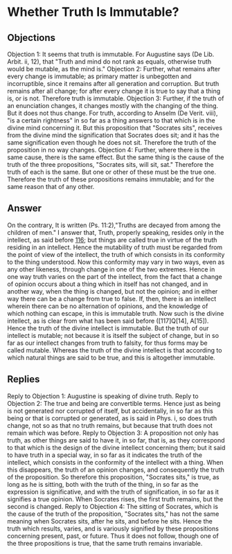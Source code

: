 # Whether Truth Is Immutable?
## Objections
Objection 1: It seems that truth is immutable. For Augustine says (De Lib. Arbit. ii, 12), that "Truth and mind do not rank as equals, otherwise truth would be mutable, as the mind is."
Objection 2: Further, what remains after every change is immutable; as primary matter is unbegotten and incorruptible, since it remains after all generation and corruption. But truth remains after all change; for after every change it is true to say that a thing is, or is not. Therefore truth is immutable.
Objection 3: Further, if the truth of an enunciation changes, it changes mostly with the changing of the thing. But it does not thus change. For truth, according to Anselm (De Verit. viii), "is a certain rightness" in so far as a thing answers to that which is in the divine mind concerning it. But this proposition that "Socrates sits", receives from the divine mind the signification that Socrates does sit; and it has the same signification even though he does not sit. Therefore the truth of the proposition in no way changes.
Objection 4: Further, where there is the same cause, there is the same effect. But the same thing is the cause of the truth of the three propositions, "Socrates sits, will sit, sat." Therefore the truth of each is the same. But one or other of these must be the true one. Therefore the truth of these propositions remains immutable; and for the same reason that of any other.
## Answer
On the contrary, It is written (Ps. 11:2),"Truths are decayed from among the children of men."
I answer that, Truth, properly speaking, resides only in the intellect, as said before [116](A[1]); but things are called true in virtue of the truth residing in an intellect. Hence the mutability of truth must be regarded from the point of view of the intellect, the truth of which consists in its conformity to the thing understood. Now this conformity may vary in two ways, even as any other likeness, through change in one of the two extremes. Hence in one way truth varies on the part of the intellect, from the fact that a change of opinion occurs about a thing which in itself has not changed, and in another way, when the thing is changed, but not the opinion; and in either way there can be a change from true to false. If, then, there is an intellect wherein there can be no alternation of opinions, and the knowledge of which nothing can escape, in this is immutable truth. Now such is the divine intellect, as is clear from what has been said before ([117]Q[14], A[15]). Hence the truth of the divine intellect is immutable. But the truth of our intellect is mutable; not because it is itself the subject of change, but in so far as our intellect changes from truth to falsity, for thus forms may be called mutable. Whereas the truth of the divine intellect is that according to which natural things are said to be true, and this is altogether immutable.
## Replies
Reply to Objection 1: Augustine is speaking of divine truth.
Reply to Objection 2: The true and being are convertible terms. Hence just as being is not generated nor corrupted of itself, but accidentally, in so far as this being or that is corrupted or generated, as is said in Phys. i, so does truth change, not so as that no truth remains, but because that truth does not remain which was before.
Reply to Objection 3: A proposition not only has truth, as other things are said to have it, in so far, that is, as they correspond to that which is the design of the divine intellect concerning them; but it said to have truth in a special way, in so far as it indicates the truth of the intellect, which consists in the conformity of the intellect with a thing. When this disappears, the truth of an opinion changes, and consequently the truth of the proposition. So therefore this proposition, "Socrates sits," is true, as long as he is sitting, both with the truth of the thing, in so far as the expression is significative, and with the truth of signification, in so far as it signifies a true opinion. When Socrates rises, the first truth remains, but the second is changed.
Reply to Objection 4: The sitting of Socrates, which is the cause of the truth of the proposition, "Socrates sits," has not the same meaning when Socrates sits, after he sits, and before he sits. Hence the truth which results, varies, and is variously signified by these propositions concerning present, past, or future. Thus it does not follow, though one of the three propositions is true, that the same truth remains invariable.